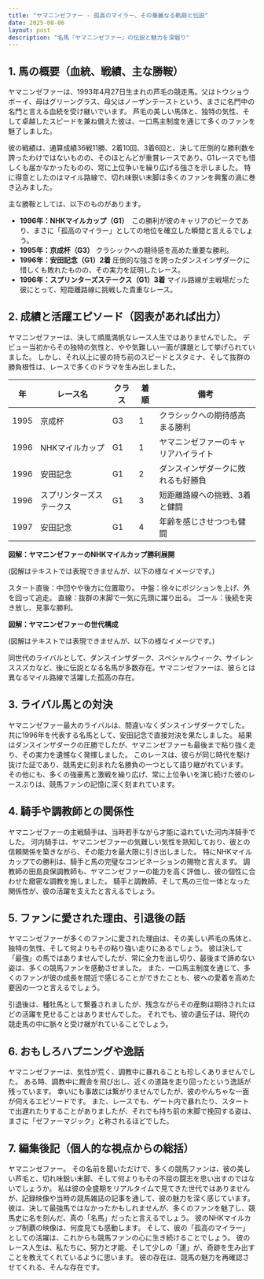 ```yaml
---
title: "ヤマニンゼファー - 孤高のマイラー、その華麗なる軌跡と伝説"
date: 2025-08-06
layout: post
description: "名馬『ヤマニンゼファー』の伝説と魅力を深堀り"
---
```


## 1. 馬の概要（血統、戦績、主な勝鞍）

ヤマニンゼファーは、1993年4月27日生まれの芦毛の競走馬。父はトウショウボーイ、母はグリーングラス、母父はノーザンテーストという、まさに名門中の名門と言える血統を受け継いでいます。  芦毛の美しい馬体と、独特の気性、そして卓越したスピードを兼ね備えた彼は、一口馬主制度を通じて多くのファンを魅了しました。

彼の戦績は、通算成績36戦11勝、2着10回、3着6回と、決して圧倒的な勝利数を誇ったわけではないものの、そのほとんどが重賞レースであり、G1レースでも惜しくも届かなかったものの、常に上位争いを繰り広げる強さを示しました。  特に得意としたのはマイル路線で、切れ味鋭い末脚は多くのファンを興奮の渦に巻き込みました。

主な勝鞍としては、以下のものがあります。

* **1996年：NHKマイルカップ（G1）**　この勝利が彼のキャリアのピークであり、まさに「孤高のマイラー」としての地位を確立した瞬間と言えるでしょう。
* **1995年：京成杯（G3）**  クラシックへの期待感を高めた重要な勝利。
* **1996年：安田記念（G1）2着**  圧倒的な強さを誇ったダンスインザダークに惜しくも敗れたものの、その実力を証明したレース。
* **1996年：スプリンターズステークス（G1）3着**  マイル路線が主戦場だった彼にとって、短距離路線に挑戦した貴重なレース。


## 2. 成績と活躍エピソード（図表があれば出力）

ヤマニンゼファーは、決して順風満帆なレース人生ではありませんでした。  デビュー当初からその独特の気性と、やや気難しい一面が課題として挙げられていました。  しかし、それ以上に彼の持ち前のスピードとスタミナ、そして抜群の勝負根性は、レースで多くのドラマを生み出しました。

| 年 | レース名             | クラス | 着順 | 備考                                  |
|---|----------------------|-------|------|---------------------------------------|
| 1995 | 京成杯               | G3    | 1    | クラシックへの期待感高まる勝利          |
| 1996 | NHKマイルカップ         | G1    | 1    | ヤマニンゼファーのキャリアハイライト      |
| 1996 | 安田記念               | G1    | 2    | ダンスインザダークに敗れるも好勝負      |
| 1996 | スプリンターズステークス | G1    | 3    | 短距離路線への挑戦、3着と健闘          |
| 1997 | 安田記念               | G1    | 4    | 年齢を感じさせつつも健闘              |


**図解：ヤマニンゼファーのNHKマイルカップ勝利展開**

(図解はテキストでは表現できませんが、以下の様なイメージです。)

スタート直後：中団やや後方に位置取り。
中盤：徐々にポジションを上げ、外を回って追走。
直線：抜群の末脚で一気に先頭に躍り出る。
ゴール：後続を突き放し、見事な勝利。


**図解：ヤマニンゼファーの世代構成**

(図解はテキストでは表現できませんが、以下の様なイメージです。)

同世代のライバルとして、ダンスインザダーク、スペシャルウィーク、サイレンススズカなど、後に伝説となる名馬が多数存在。ヤマニンゼファーは、彼らとは異なるマイル路線で活躍した孤高の存在。


## 3. ライバル馬との対決

ヤマニンゼファー最大のライバルは、間違いなくダンスインザダークでした。  共に1996年を代表する名馬として、安田記念で直接対決を果たしました。  結果はダンスインザダークの圧勝でしたが、ヤマニンゼファーも最後まで粘り強く走り、その実力を遺憾なく発揮しました。 このレースは、彼らが同じ時代を駆け抜けた証であり、競馬史に刻まれた名勝負の一つとして語り継がれています。  その他にも、多くの強豪馬と激戦を繰り広げ、常に上位争いを演じ続けた彼のレースぶりは、競馬ファンの記憶に深く刻まれています。


## 4. 騎手や調教師との関係性

ヤマニンゼファーの主戦騎手は、当時若手ながら才能に溢れていた河内洋騎手でした。  河内騎手は、ヤマニンゼファーの気難しい気性を熟知しており、彼との信頼関係を築きながら、その能力を最大限に引き出しました。  特にNHKマイルカップでの勝利は、騎手と馬の完璧なコンビネーションの賜物と言えます。  調教師の田島良保調教師も、ヤマニンゼファーの能力を高く評価し、彼の個性に合わせた緻密な調教を施しました。  騎手と調教師、そして馬の三位一体となった関係性が、彼の活躍を支えたと言えるでしょう。


## 5. ファンに愛された理由、引退後の話

ヤマニンゼファーが多くのファンに愛された理由は、その美しい芦毛の馬体と、独特の気性、そして何よりもその粘り強い走りにあるでしょう。  彼は決して「最強」の馬ではありませんでしたが、常に全力を出し切り、最後まで諦めない姿は、多くの競馬ファンを感動させました。  また、一口馬主制度を通じて、多くのファンが彼の成長を間近で感じることができたことも、彼への愛着を高めた要因の一つと言えるでしょう。

引退後は、種牡馬として繋養されましたが、残念ながらその産駒は期待されたほどの活躍を見せることはありませんでした。  それでも、彼の遺伝子は、現代の競走馬の中に脈々と受け継がれていることでしょう。


## 6. おもしろハプニングや逸話

ヤマニンゼファーは、気性が荒く、調教中に暴れることも珍しくありませんでした。  ある時、調教中に厩舎を飛び出し、近くの道路を走り回ったという逸話が残っています。  幸いにも事故には繋がりませんでしたが、彼のやんちゃな一面が伺えるエピソードです。  また、レースでも、ゲート内で暴れたり、スタートで出遅れたりすることがありましたが、それでも持ち前の末脚で挽回する姿は、まさに「ゼファーマジック」と称されるほどでした。


## 7. 編集後記（個人的な視点からの総括）

ヤマニンゼファー。  その名前を聞いただけで、多くの競馬ファンは、彼の美しい芦毛と、切れ味鋭い末脚、そして何よりもその不屈の闘志を思い出すのではないでしょうか。  私は彼の全盛期をリアルタイムで見てきた世代ではありませんが、記録映像や当時の競馬雑誌の記事を通して、彼の魅力を深く感じています。  彼は、決して最強馬ではなかったかもしれませんが、多くのファンを魅了し、競馬史に名を刻んだ、真の「名馬」だったと言えるでしょう。  彼のNHKマイルカップ制覇の映像は、何度見ても感動します。  そして、彼の「孤高のマイラー」としての活躍は、これからも競馬ファンの心に生き続けることでしょう。  彼のレース人生は、私たちに、努力と才能、そして少しの「運」が、奇跡を生み出すことを教えてくれているように思います。  彼の存在は、競馬の魅力を再確認させてくれる、そんな存在です。
